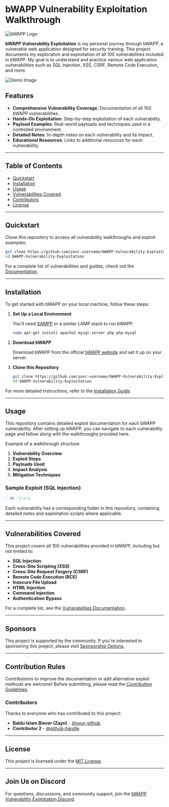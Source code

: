 
# bWAPP Vulnerability Exploitation Walkthrough

![bWAPP Logo](http://www.itsecgames.com/images/bee_1.png)

**bWAPP Vulnerability Exploitation** is my personal journey through bWAPP, a vulnerable web application designed for security training. This project documents my exploration and exploitation of all 100 vulnerabilities included in bWAPP. My goal is to understand and practice various web application vulnerabilities such as SQL Injection, XSS, CSRF, Remote Code Execution, and more.

![Demo Image](https://purplesec.us/wp-content/uploads/2019/11/BWAPP-web-application.png)

## Features

- **Comprehensive Vulnerability Coverage**: Documentation of all 100 bWAPP vulnerabilities.
- **Hands-On Exploitation**: Step-by-step exploitation of each vulnerability.
- **Payload Examples**: Real-world payloads and techniques used in a controlled environment.
- **Detailed Notes**: In-depth notes on each vulnerability and its impact.
- **Educational Resources**: Links to additional resources for each vulnerability.

---

## Table of Contents

- [Quickstart](#quickstart)
- [Installation](#installation)
- [Usage](#usage)
- [Vulnerabilities Covered](#vulnerabilities-covered)
- [Contributors](#contributors)
- [License](#license)

---

## Quickstart

Clone this repository to access all vulnerability walkthroughs and exploit examples:

```bash
git clone https://github.com/your-username/bWAPP-Vulnerability-Exploitation.git
cd bWAPP-Vulnerability-Exploitation
```

For a complete list of vulnerabilities and guides, check out the [Documentation](https://link-to-documentation.com).

---

## Installation

To get started with bWAPP on your local machine, follow these steps:

1. **Set Up a Local Environment**

   You'll need [XAMPP](https://www.apachefriends.org/index.html) or a similar LAMP stack to run bWAPP.

   ```bash
   sudo apt-get install apache2 mysql-server php php-mysql
   ```

2. **Download bWAPP**

   Download bWAPP from the official [bWAPP website](http://www.itsecgames.com/) and set it up on your server.

3. **Clone this Repository**

   ```bash
   git clone https://github.com/your-username/bWAPP-Vulnerability-Exploitation.git
   cd bWAPP-Vulnerability-Exploitation
   ```

For more detailed instructions, refer to the [Installation Guide](https://link-to-installation-guide.com).

---

## Usage

This repository contains detailed exploit documentation for each bWAPP vulnerability. After setting up bWAPP, you can navigate to each vulnerability page and follow along with the walkthroughs provided here.

Example of a walkthrough structure:

1. **Vulnerability Overview**
2. **Exploit Steps**
3. **Payloads Used**
4. **Impact Analysis**
5. **Mitigation Techniques**

### Sample Exploit (SQL Injection)

```sql
' OR '1'='1
```

Each vulnerability has a corresponding folder in this repository, containing detailed notes and exploitation scripts where applicable.

---

## Vulnerabilities Covered

This project covers all 100 vulnerabilities provided in bWAPP, including but not limited to:

- **SQL Injection**
- **Cross-Site Scripting (XSS)**
- **Cross-Site Request Forgery (CSRF)**
- **Remote Code Execution (RCE)**
- **Insecure File Upload**
- **HTML Injection**
- **Command Injection**
- **Authentication Bypass**

For a complete list, see the [Vulnerabilities Documentation](https://link-to-vulnerabilities-docs.com).

---

## Sponsors

This project is supported by the community. If you're interested in sponsoring this project, please visit [Sponsorship Options](https://github.com/sponsors/your-username).

---

## Contribution Rules

Contributions to improve the documentation or add alternative exploit methods are welcome! Before submitting, please read the [Contribution Guidelines](https://link-to-contribution-guidelines.com).

### Contributors

Thanks to everyone who has contributed to this project:

- **Bablu Islam Biever (Zayn)** - [@your-github](https://github.com/your-github)
- **Contributor 2** - [@github-handle](https://github.com/github-handle)

---

## License

This project is licensed under the [MIT License](https://opensource.org/licenses/MIT).

---

## Join Us on Discord

For questions, discussions, and community support, join the [bWAPP Vulnerability Exploitation Discord](https://discord.gg/TBUMhNu6).
